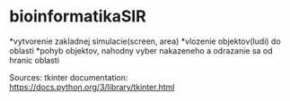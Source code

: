 # bioinformatikaSIR

*vytvorenie zakladnej simulacie(screen, area)
*vlozenie objektov(ludi) do oblasti
*pohyb objektov, nahodny vyber nakazeneho a odrazanie sa od hranic oblasti

Sources:
tkinter documentation: https://docs.python.org/3/library/tkinter.html
